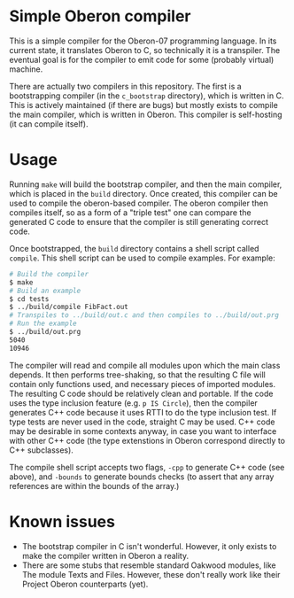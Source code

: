# Simple Oberon compiler

This is a simple compiler for the Oberon-07 programming language. In its current
state, it translates Oberon to C, so technically it is a transpiler. The
eventual goal is for the compiler to emit code for some (probably virtual)
machine.

There are actually two compilers in this repository. The first is a
bootstrapping compiler (in the `c_bootstrap` directory), which is written in C.
This is actively maintained (if there are bugs) but mostly exists to compile the
main compiler, which is written in Oberon. This compiler is self-hosting (it can
compile itself).

# Usage

Running `make` will build the bootstrap compiler, and then the main compiler,
which is placed in the `build` directory. Once created, this compiler can be
used to compile the oberon-based compiler. The oberon compiler then compiles
itself, so as a form of a "triple test" one can compare the generated C code to
ensure that the compiler is still generating correct code.

Once bootstrapped, the `build` directory contains a shell script called
`compile`. This shell script can be used to compile examples. For example:

```bash
# Build the compiler
$ make
# Build an example
$ cd tests
$ ../build/compile FibFact.out
# Transpiles to ../build/out.c and then compiles to ../build/out.prg
# Run the example
$ ../build/out.prg
5040
10946
```

The compiler will read and compile all modules upon which the main class
depends. It then performs tree-shaking, so that the resulting C file will
contain only functions used, and necessary pieces of imported modules. The
resulting C code should be relatively clean and portable. If the code uses the
type inclusion feature (e.g. `p IS Circle`), then the compiler generates C++
code because it uses RTTI to do the type inclusion test. If type tests are
never used in the code, straight C may be used. C++ code may be desirable
in some contexts anyway, in case you want to interface with other C++ code
(the type extenstions in Oberon correspond directly to C++ subclasses).

The compile shell script accepts two flags, `-cpp` to generate C++ code (see
above), and `-bounds` to generate bounds checks (to assert that any array
references are within the bounds of the array.)

# Known issues

*   The bootstrap compiler in C isn't wonderful. However, it only exists to make
    the compiler written in Oberon a reality.
*   There are some stubs that resemble standard Oakwood modules, like The module
    Texts and Files. However, these don't really work like their Project Oberon
    counterparts (yet).
